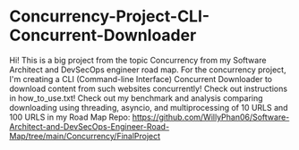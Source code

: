 # Concurrency-Project-CLI-Concurrent-Downloader
Hi! This is a big project from the topic Concurrency from my Software Architect and DevSecOps engineer road map. For the concurrency project, I'm creating a CLI (Command-line Interface) Concurrent Downloader to download content from such websites concurrently! Check out instructions in how_to_use.txt! Check out my benchmark and analysis comparing downloading using threading, asyncio, and multiprocessing of 10 URLS and 100 URLS in my Road Map Repo: https://github.com/WillyPhan06/Software-Architect-and-DevSecOps-Engineer-Road-Map/tree/main/Concurrency/FinalProject

